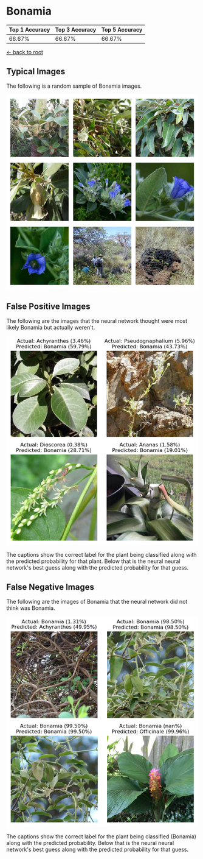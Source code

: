 
# Bonamia

| Top 1 Accuracy | Top 3 Accuracy | Top 5 Accuracy | 
| --- | --- | --- |
| 66.67% | 66.67% | 66.67% | 

[← back to root](https://github.com/HACC2018/ohia.ai#results)

## Typical Images
The following is a random sample of Bonamia images.
<p align="center"> <img src="../../../figures/typical/Bonamia.png?raw=true"> </p>

## False Positive Images
The following are the images that the neural network thought were most likely Bonamia but actually weren't.  
<p align="center"> <img src="../../../figures/false_positives/Bonamia.png?raw=true"> </p>
The captions show the correct label for the plant being classified along with the predicted probability for that plant.  Below that is the neural neural network's best guess along with the predicted probability for that guess.

## False Negative Images
The following are the images of Bonamia that the neural network did not think was Bonamia.  
<p align="center"> <img src="../../../figures/false_negatives/Bonamia.png?raw=true"> </p>
The captions show the correct label for the plant being classified (Bonamia) along with the predicted probability.  Below that is the neural neural network's best guess along with the predicted probability for that guess.
